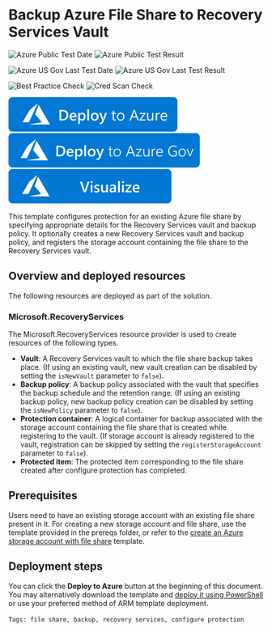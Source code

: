 # Backup Azure File Share to Recovery Services Vault

![Azure Public Test Date](https://azurequickstartsservice.blob.core.windows.net/badges/quickstarts/microsoft.recoveryservices/recovery-services-backup-file-share/PublicLastTestDate.svg)
![Azure Public Test Result](https://azurequickstartsservice.blob.core.windows.net/badges/quickstarts/microsoft.recoveryservices/recovery-services-backup-file-share/PublicDeployment.svg)

![Azure US Gov Last Test Date](https://azurequickstartsservice.blob.core.windows.net/badges/quickstarts/microsoft.recoveryservices/recovery-services-backup-file-share/FairfaxLastTestDate.svg)
![Azure US Gov Last Test Result](https://azurequickstartsservice.blob.core.windows.net/badges/quickstarts/microsoft.recoveryservices/recovery-services-backup-file-share/FairfaxDeployment.svg)

![Best Practice Check](https://azurequickstartsservice.blob.core.windows.net/badges/quickstarts/microsoft.recoveryservices/recovery-services-backup-file-share/BestPracticeResult.svg)
![Cred Scan Check](https://azurequickstartsservice.blob.core.windows.net/badges/quickstarts/microsoft.recoveryservices/recovery-services-backup-file-share/CredScanResult.svg)

[![Deploy To Azure](https://raw.githubusercontent.com/Azure/azure-quickstart-templates/master/1-CONTRIBUTION-GUIDE/images/deploytoazure.svg?sanitize=true)](https://portal.azure.com/#create/Microsoft.Template/uri/https%3A%2F%2Fraw.githubusercontent.com%2FAzure%2Fazure-quickstart-templates%2Fmaster%2Fquickstarts%2Fmicrosoft.recoveryservices%2Frecovery-services-backup-file-share%2Fazuredeploy.json)
[![Deploy To Azure US Gov](https://raw.githubusercontent.com/Azure/azure-quickstart-templates/master/1-CONTRIBUTION-GUIDE/images/deploytoazuregov.svg?sanitize=true)](https://portal.azure.us/#create/Microsoft.Template/uri/https%3A%2F%2Fraw.githubusercontent.com%2FAzure%2Fazure-quickstart-templates%2Fmaster%2Fquickstarts%2Fmicrosoft.recoveryservices%2Frecovery-services-backup-file-share%2Fazuredeploy.json)
[![Visualize](https://raw.githubusercontent.com/Azure/azure-quickstart-templates/master/1-CONTRIBUTION-GUIDE/images/visualizebutton.svg?sanitize=true)](http://armviz.io/#/?load=https%3A%2F%2Fraw.githubusercontent.com%2FAzure%2Fazure-quickstart-templates%2Fmaster%2Fquickstarts%2Fmicrosoft.recoveryservices%2Frecovery-services-backup-file-share%2Fazuredeploy.json)

This template configures protection for an existing Azure file share by specifying appropriate details for the Recovery Services vault and backup policy. It optionally creates a new Recovery Services vault and backup policy, and registers the storage account containing the file share to the Recovery Services vault.

## Overview and deployed resources

The following resources are deployed as part of the solution.

### Microsoft.RecoveryServices

The Microsoft.RecoveryServices resource provider is used to create resources of the following types.

+ **Vault**: A Recovery Services vault to which the file share backup takes place. (If using an existing vault, new vault creation can be disabled by setting the ``isNewVault`` parameter to ``false``).
+ **Backup policy**: A backup policy associated with the vault that specifies the backup schedule and the retention range. (If using an existing backup policy, new backup policy creation can be disabled by setting the ``isNewPolicy`` parameter to ``false``).
+ **Protection container**: A logical container for backup associated with the storage account containing the file share that is created while registering to the vault. (If storage account is already registered to the vault, registration can be skipped by setting the ``registerStorageAccount`` parameter to ``false``).
+ **Protected item**: The protected item corresponding to the file share created after configure protection has completed.

## Prerequisites

Users need to have an existing storage account with an existing file share present in it. For creating a new storage account and file share, use the template provided in the prereqs folder, or refer to the [create an Azure storage account with file share](https://github.com/Azure/azure-quickstart-templates/tree/master/101-storage-file-share) template.

## Deployment steps

You can click the **Deploy to Azure** button at the beginning of this document. You may alternatively download the template and [deploy it using PowerShell](https://docs.microsoft.com/en-us/azure/azure-resource-manager/templates/deploy-powershell#deploy-local-template) or use your preferred method of ARM template deployment.

`Tags: file share, backup, recovery services, configure protection`
